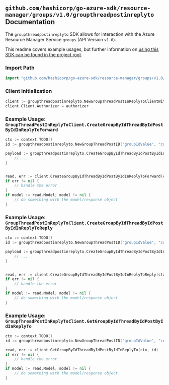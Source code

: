 
## `github.com/hashicorp/go-azure-sdk/resource-manager/groups/v1.0/groupthreadpostinreplyto` Documentation

The `groupthreadpostinreplyto` SDK allows for interaction with the Azure Resource Manager Service `groups` (API Version `v1.0`).

This readme covers example usages, but further information on [using this SDK can be found in the project root](https://github.com/hashicorp/go-azure-sdk/tree/main/docs).

### Import Path

```go
import "github.com/hashicorp/go-azure-sdk/resource-manager/groups/v1.0/groupthreadpostinreplyto"
```


### Client Initialization

```go
client := groupthreadpostinreplyto.NewGroupThreadPostInReplyToClientWithBaseURI("https://management.azure.com")
client.Client.Authorizer = authorizer
```


### Example Usage: `GroupThreadPostInReplyToClient.CreateGroupByIdThreadByIdPostByIdInReplyToForward`

```go
ctx := context.TODO()
id := groupthreadpostinreplyto.NewGroupThreadPostID("groupIdValue", "conversationThreadIdValue", "postIdValue")

payload := groupthreadpostinreplyto.CreateGroupByIdThreadByIdPostByIdInReplyToForwardRequest{
	// ...
}


read, err := client.CreateGroupByIdThreadByIdPostByIdInReplyToForward(ctx, id, payload)
if err != nil {
	// handle the error
}
if model := read.Model; model != nil {
	// do something with the model/response object
}
```


### Example Usage: `GroupThreadPostInReplyToClient.CreateGroupByIdThreadByIdPostByIdInReplyToReply`

```go
ctx := context.TODO()
id := groupthreadpostinreplyto.NewGroupThreadPostID("groupIdValue", "conversationThreadIdValue", "postIdValue")

payload := groupthreadpostinreplyto.CreateGroupByIdThreadByIdPostByIdInReplyToReplyRequest{
	// ...
}


read, err := client.CreateGroupByIdThreadByIdPostByIdInReplyToReply(ctx, id, payload)
if err != nil {
	// handle the error
}
if model := read.Model; model != nil {
	// do something with the model/response object
}
```


### Example Usage: `GroupThreadPostInReplyToClient.GetGroupByIdThreadByIdPostByIdInReplyTo`

```go
ctx := context.TODO()
id := groupthreadpostinreplyto.NewGroupThreadPostID("groupIdValue", "conversationThreadIdValue", "postIdValue")

read, err := client.GetGroupByIdThreadByIdPostByIdInReplyTo(ctx, id)
if err != nil {
	// handle the error
}
if model := read.Model; model != nil {
	// do something with the model/response object
}
```
